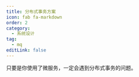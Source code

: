 ```yaml
---
title: 分布式事务方案
icon: fab fa-markdown
order: 2
category:
  - 系统设计
tag:
  - mq
editLink: false
---
```


只要是你使用了微服务，一定会遇到分布式事务的问题。